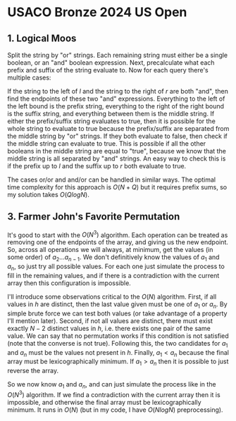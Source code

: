 # USACO Bronze 2024 US Open

## 1. Logical Moos
Split the string by "or" strings. Each remaining string must either be a single boolean, or an "and" boolean expression. Next, precalculate what each prefix and suffix of the string evaluate to. Now for each query there's multiple cases:

If the string to the left of $l$ and the string to the right of $r$ are both "and", then find the endpoints of these two "and" expressions. Everything to the left of the left bound is the prefix string, everything to the right of the right bound is the suffix string, and everything between them is the middle string. If either the prefix/suffix string evaluates to true, then it is possible for the whole string to evaluate to true because the prefix/suffix are separated from the middle string by "or" strings. If they both evaluate to false, then check if the middle string can evaluate to true. This is possible if all the other booleans in the middle string are equal to "true", because we know that the middle string is all separated by "and" strings. An easy way to check this is if the prefix up to $l$ and the suffix up to $r$ both evaluate to true.

The cases or/or and and/or can be handled in similar ways. The optimal time complexity for this approach is $O(N+Q)$ but it requires prefix sums, so my solution takes $O(QlogN)$.

## 3. Farmer John's Favorite Permutation
It's good to start with the $O(N^3)$ algorithm. Each operation can be treated as removing one of the endpoints of the array, and giving us the new endpoint. So, across all operations we will always, at minimum, get the values (in some order) of $a_2\dots{a_{n-1}}$. We don't definitively know the values of $a_1$ and $a_n$, so just try all possible values. For each one just simulate the process to fill in the remaining values, and if there is a contradiction with the current array then this configuration is impossible.

I'll introduce some observations critical to the $O(N)$ algorithm. First, if all values in $h$ are distinct, then the last value given must be one of $a_1$ or $a_n$. By simple brute force we can test both values (or take advantage of a property I'll mention later). Second, if not all values are distinct, there must exist exactly $N-2$ distinct values in $h$, i.e. there exists one pair of the same value. We can say that no permutation works if this condition is not satisfied (note that the converse is not true). Following this, the two candidates for $a_1$ and $a_n$ must be the values not present in $h$. Finally, $a_1<a_n$ because the final array must be lexicographically minimum. If $a_1>a_n$ then it is possible to just reverse the array.

So we now know $a_1$ and $a_n$, and can just simulate the process like in the $O(N^3)$ algorithm. If we find a contradiction with the current array then it is impossible, and otherwise the final array must be lexicographically minimum. It runs in $O(N)$ (but in my code, I have $O(NlogN)$ preprocessing).